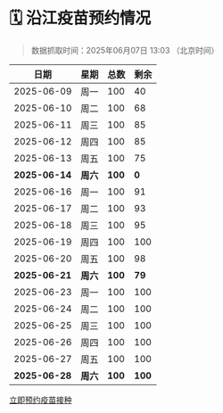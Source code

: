 # 🗓️ 沿江疫苗预约情况

> 数据抓取时间：2025年06月07日 13:03 （北京时间）

| 日期 | 星期 | 总数 | 剩余 |
|------|------|------|------|
| 2025-06-09 | 周一 | 100 | 40 |
| 2025-06-10 | 周二 | 100 | 68 |
| 2025-06-11 | 周三 | 100 | 85 |
| 2025-06-12 | 周四 | 100 | 85 |
| 2025-06-13 | 周五 | 100 | 75 |
| **2025-06-14** | **周六** | **100** | **0** |
| 2025-06-16 | 周一 | 100 | 91 |
| 2025-06-17 | 周二 | 100 | 93 |
| 2025-06-18 | 周三 | 100 | 95 |
| 2025-06-19 | 周四 | 100 | 100 |
| 2025-06-20 | 周五 | 100 | 98 |
| **2025-06-21** | **周六** | **100** | **79** |
| 2025-06-23 | 周一 | 100 | 100 |
| 2025-06-24 | 周二 | 100 | 100 |
| 2025-06-25 | 周三 | 100 | 100 |
| 2025-06-26 | 周四 | 100 | 100 |
| 2025-06-27 | 周五 | 100 | 100 |
| **2025-06-28** | **周六** | **100** | **100** |


<div class="button-container">
<a class="btn" href="http://yfzweb.ishequ.net/#/login" target="_blank">立即预约疫苗接种</a>
</div>

